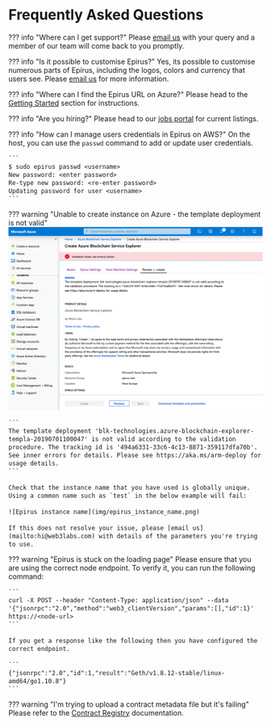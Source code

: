 # Frequently Asked Questions

??? info "Where can I get support?"
    Please [email us](mailto:support@web3labs.com) with your query and a member of our team will come back to you promptly.

??? info "Is it possible to customise Epirus?"
    Yes, its possible to customise numerous parts of Epirus, including the logos, colors and currency that users see. Please [email us](mailto:support@web3labs.com) for more information.
    
??? info "Where can I find the Epirus URL on Azure?"
    Please head to the [Getting Started](getting_started.md#azure) section for instructions.
    
??? info "Are you hiring?"
    Please head to our [jobs portal](https://web3labs.workable.com/) for current listings.

??? info "How can I manage users credentials in Epirus on AWS?"
    On the host, you can use the `passwd` command to add or update user credentials.

    ```
    $ sudo epirus passwd <username>
    New password: <enter password>
    Re-type new password: <re-enter password>
    Updating password for user <username>
    ```

??? warning "Unable to create instance on Azure - the template deployment is not valid"
    ![Azure creation error](img/azure_create_error.png)
    
    ```
    The template deployment 'blk-technologies.azure-blockchain-explorer-templa-20190701100047' is not valid according to the validation procedure. The tracking id is '494a6331-33c6-4c13-8871-359117dfa70b'. See inner errors for details. Please see https://aka.ms/arm-deploy for usage details.
    ```

	Check that the instance name that you have used is globally unique. Using a common name such as `test` in the below example will fail:

	![Epirus instance name](img/epirus_instance_name.png)

	If this does not resolve your issue, please [email us](mailto:hi@web3labs.com) with details of the parameters you're trying to use.

??? warning "Epirus is stuck on the loading page"
    Please ensure that you are using the correct node endpoint. To verify it, you can run the following command:
    
    ```
    curl -X POST --header "Content-Type: application/json" --data '{"jsonrpc":"2.0","method":"web3_clientVersion","params":[],"id":1}' https://<node-url>
    ```
    
    If you get a response like the following then you have configured the correct endpoint.
    
    ```
    {"jsonrpc":"2.0","id":1,"result":"Geth/v1.8.12-stable/linux-amd64/go1.10.8"}
    ```

??? warning "I'm trying to upload a contract metadata file but it's failing"
    Please refer to the [Contract Registry](metadata.md) documentation.
